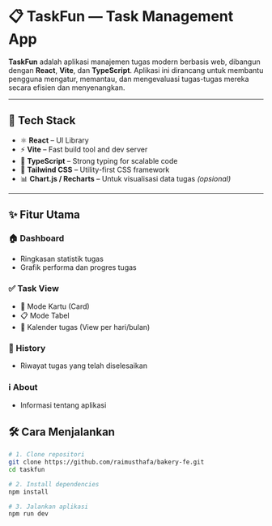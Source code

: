 # 📋 TaskFun — Task Management App

**TaskFun** adalah aplikasi manajemen tugas modern berbasis web, dibangun dengan **React**, **Vite**, dan **TypeScript**. Aplikasi ini dirancang untuk membantu pengguna mengatur, memantau, dan mengevaluasi tugas-tugas mereka secara efisien dan menyenangkan.

---

## 🚀 Tech Stack

- ⚛️ **React** – UI Library
- ⚡ **Vite** – Fast build tool and dev server
- 🔐 **TypeScript** – Strong typing for scalable code
- 💨 **Tailwind CSS** – Utility-first CSS framework
- 📊 **Chart.js / Recharts** – Untuk visualisasi data tugas *(opsional)*

---

## ✨ Fitur Utama

### 🏠 Dashboard
- Ringkasan statistik tugas
- Grafik performa dan progres tugas

### ✅ Task View
- 📇 Mode Kartu (Card)
- 📋 Mode Tabel
- 📆 Kalender tugas (View per hari/bulan)

### 📜 History
- Riwayat tugas yang telah diselesaikan

### ℹ️ About
- Informasi tentang aplikasi

## 🛠️ Cara Menjalankan

```bash
# 1. Clone repositori
git clone https://github.com/raimusthafa/bakery-fe.git
cd taskfun

# 2. Install dependencies
npm install

# 3. Jalankan aplikasi
npm run dev